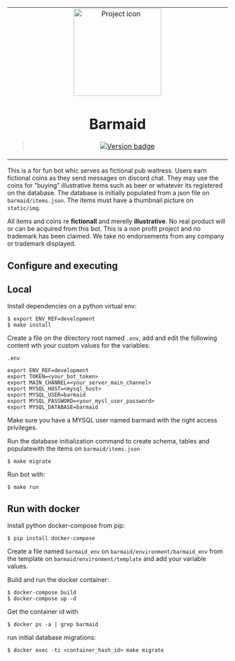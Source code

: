 <table align="center"><tr><td align="center" width="9999">
<img src="https://i.ibb.co/X2tyQ1f/Captura-de-Tela-2021-10-18-a-s-23-30-20.png" align="center" width="200" alt="Project icon">


# Barmaid

> [![Version badge](https://img.shields.io/badge/version-0.1.0-silver.svg)](https://lisa--brunolcarli.repl.co/graphql/?query=query%7B%0A%09lisa%0A%7D)


</td></tr>

</table>

This is a for fun bot whic serves as fictional pub waitress. Users earn fictional coins as they send messages on discord chat. They may use the coins for "buying" illustrative items such as beer or whatever its registered on the database. The database is initially populated from a json file on `barmaid/items.json`. The items must have a thumbnail picture on `static/img`.

All items and coins re **fictionall** and merelly **illustrative**. No real product will or can be acquired from this bot. This is a non profit project and no trademark has been claimed. We take no endorsements from any company or trademark displayed.

## Configure and executing

## Local

Install dependencies on a python virtual env:

```
$ export ENV_REF=development
$ make install
```

Create a file on the directory root named `.env`, add and edit the following content wth your custom values for the variables:

`.env`

```
export ENV_REF=development
export TOKEN=<your_bot_token>
export MAIN_CHANNEL=<your_server_main_channel>
export MYSQL_HOST=<mysql_host>
export MYSQL_USER=barmaid
export MYSQL_PASSWORD=<your_mysl_user_password>
export MYSQL_DATABASE=barmaid
```

Make sure you have a MYSQL user named barmaid with the right access privileges.

Run the database initialization command to create schema, tables and populatewith the items on `barmaid/items.json`

```
$ make migrate
```

Run bot with:

```
$ make run
```


## Run with docker

Install python docker-compose from pip:

```
$ pip install docker-compose
```

Create a file named `barmaid_env` on `barmaid/environment/barmaid_env` from the template on `barmaid/environment/template` and add your variable values.

Build and run the docker container:

```
$ docker-compose build
$ docker-compose up -d
```

Get the container id with

```
$ docker ps -a | grep barmaid
```

run initial database migrations:

```
$ docker exec -ti <container_hash_id> make migrate
```